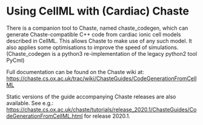 # Using CellML with (Cardiac) Chaste

There is a companion tool to Chaste, named chaste_codegen, which can generate Chaste-compatible C++ code from cardiac ionic cell models described in CellML.
This allows Chaste to make use of any such model.
It also applies some optimisations to improve the speed of simulations.
(Chaste_codegen is a python3 re-implementation of the legacy python2 tool PyCml)

Full documentation can be found on the Chaste wiki at:
https://chaste.cs.ox.ac.uk/trac/wiki/ChasteGuides/CodeGenerationFromCellML

Static versions of the guide accompanying Chaste releases are also available.
See e.g.:
https://chaste.cs.ox.ac.uk/chaste/tutorials/release_2020.1/ChasteGuides/CodeGenerationFromCellML.html
for release 2020.1.
